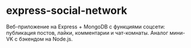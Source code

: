 # express-social-network
Веб-приложение на Express + MongoDB с функциями соцсети: публикация постов, лайки, комментарии и чат-комнаты. Аналог мини-VK с бэкендом на Node.js.
